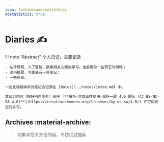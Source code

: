 ```yaml
---
icon: fontawesome/solid/blog
nostatistics: true
---
```

# Diaries ✍

!!! note "Abstract"
    个人日记，主要记录

    - 在计算机、人工智能、数学相关方面的学习，也会掺杂一些其它的领域；
    - 读书摘录，可能会有一些笔记；
    - 一些杂谈。
    
    一些比较成体系的笔记会记录在 [Notes](../notes/index.md) 中。
    
    本部分内容（除特别声明外）采用 [**署名-非商业性使用-保持一致 4.0 国际 (CC BY-NC-SA 4.0)**](https://creativecommons.org/licenses/by-nc-sa/4.0/) 许可协议进行许可。

## Archives :material-archive:

> 如果寻找不方便的话，不妨试试搜索


